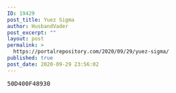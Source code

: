 ```yaml
---
ID: 19429
post_title: Yuez Sigma
author: HusbandVader
post_excerpt: ""
layout: post
permalink: >
  https://portalrepository.com/2020/09/29/yuez-sigma/
published: true
post_date: 2020-09-29 23:56:02
---
```

<pre>50D400F48930</pre>